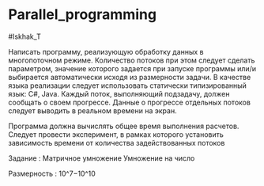 # Parallel_programming
#Iskhak_T

Написать программу, реализующую обработку данных в многопоточном режиме. Количество потоков при этом следует сделать параметром, значение которого задается при запуске программы или/и выбирается автоматически исходя из размерности задачи. В качестве языка реализации следует использовать статически типизированный язык: C#, Java. Каждый поток, выполняющий подзадачу, должен сообщать о своем прогрессе. Данные о прогрессе отдельных потоков следует выводить в реальном времени на экран.

Программа должна вычислять общее время выполнения расчетов. Следует провести эксперимент, в рамках которого установить зависимость времени от количества задействованных потоков

Задание : Матричное умножение Умножение на число

Размерность : 10^7−10^10
